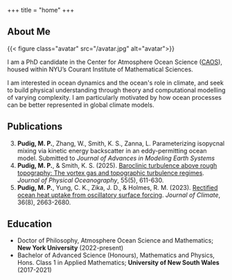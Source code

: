 +++
title = "home"
+++

## About Me

{{< figure class="avatar" src="/avatar.jpg" alt="avatar">}}

I am a PhD candidate in the Center for Atmosphere Ocean Science ([CAOS](https://caos.cims.nyu.edu/dynamic/)), housed within NYU’s Courant Institute of Mathematical Sciences. 

I am interested in ocean dynamics and the ocean's role in climate, and seek to build physical understanding through theory and computational modelling of varying complexity. I am particularly motivated by how ocean processes can be better represented in global climate models.

## Publications

3. **Pudig, M. P.**, Zhang, W., Smith, K. S., Zanna, L. Parameterizing isopycnal mixing via kinetic energy backscatter in an eddy-permitting ocean model. Submitted to *Journal of Advances in Modeling Earth Systems*
2. **Pudig, M. P.**, & Smith, K. S. (2025). [Baroclinic turbulence above rough topography: The vortex gas and topographic turbulence regimes](https://journals.ametsoc.org/view/journals/phoc/aop/JPO-D-24-0110.1/JPO-D-24-0110.1.xml). *Journal of Physical Oceanography*, 55(5), 611-630.
1. **Pudig, M. P.**, Yung, C. K., Zika, J. D., & Holmes, R. M. (2023). [Rectified ocean heat uptake from oscillatory surface forcing](https://journals.ametsoc.org/view/journals/clim/36/8/JCLI-D-22-0267.1.xml). *Journal of Climate*, 36(8), 2663-2680.

## Education

* Doctor of Philosophy, Atmosphere Ocean Science and Mathematics; **New York University** (2022-present)
* Bachelor of Advanced Science (Honours), Mathematics and Physics, Hons. Class 1 in Applied Mathematics; **University of New South Wales** (2017-2021)

<!-- ## Typography

This is a [link](http://google.com). Something *italics* and something **bold**.

Here is a table:

Year | Award | Category
-----|-------|--------
2014 | Emmy  | Won Outstanding Lead Actor in a miniseries or a movie
2015 | BAFTA | Nominated for Best Leading Actor for Sherlock
2014 | Satellite | Won Best Actor miniseries or television film

Here is a horizontal rule:

---

Here is a blockquote:

> To a great mind, nothing is little

Here is a `code` block:

```python
def is_elementary():
  return True
```

## References

* Foo Bar: Head of Department, Placeholder Names, Lorem
* John Doe: Associate Professor, Department of Computer Science, Ipsum

[^1]: This is the first footnote.
[^2]: This is the second footnote. -->